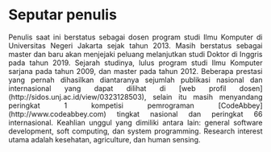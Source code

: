 # Seputar penulis

<div style="text-align: justify">
Penulis saat ini berstatus sebagai dosen program studi Ilmu Komputer di Universitas Negeri Jakarta sejak tahun 2013. Masih berstatus sebagai master dan baru akan menjejaki peluang melanjutkan studi Doktor di Inggris pada tahun 2019. Sejarah studinya, lulus program studi Ilmu Komputer sarjana pada tahun 2009, dan master pada tahun 2012. Beberapa prestasi yang pernah dihasilkan diantaranya sejumlah publikasi nasional dan internasional yang dapat dilihat di [web profil dosen](http://sidos.unj.ac.id/view/0323128503), selain itu masih menyandang peringkat 1 kompetisi pemrograman [CodeAbbey](http://www.codeabbey.com) tingkat nasional dan peringkat 66 internasional. Keahlian unggul yang dimiliki antara lain: general software development, soft computing, dan system programming. Research interest utama adalah kesehatan, agriculture, dan human sensing.
</div> 



 
